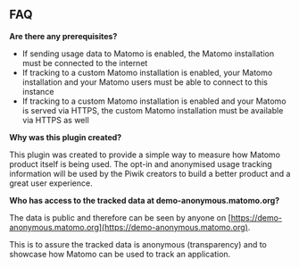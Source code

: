 ## FAQ

__Are there any prerequisites?__

* If sending usage data to Matomo is enabled, the Matomo installation must be connected to the internet
* If tracking to a custom Matomo installation is enabled, your Matomo installation and your Matomo users must be able to connect to this instance
* If tracking to a custom Matomo installation is enabled and your Matomo is served via HTTPS, the custom Matomo installation must be available via HTTPS as well

__Why was this plugin created?__

This plugin was created to provide a simple way to measure how Matomo product itself is being used. The opt-in and anonymised usage tracking information will be used by the Piwik creators to build a better product and a great user experience.

__Who has access to the tracked data at demo-anonymous.matomo.org?__

The data is public and therefore can be seen by anyone on [https://demo-anonymous.matomo.org](https://demo-anonymous.matomo.org).

This is to assure the tracked data is anonymous (transparency) and to showcase how Matomo can be used to track an application.
